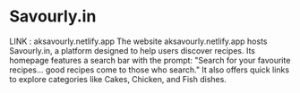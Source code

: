 # Savourly.in

LINK : aksavourly.netlify.app
The website aksavourly.netlify.app hosts Savourly.in, a platform designed to help users discover recipes. Its homepage features a search bar with the prompt: "Search for your favourite recipes... good recipes come to those who search." It also offers quick links to explore categories like Cakes, Chicken, and Fish dishes.
